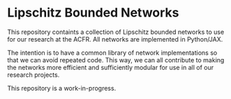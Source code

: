 # Lipschitz Bounded Networks

This repository containts a collection of Lipschitz bounded networks to use for our research at the ACFR. All networks are implemented in Python/JAX.

The intention is to have a common library of network implementations so that we can avoid repeated code. This way, we can all contribute to making the networks more efficient and sufficiently modular for use in all of our research projects.

This repository is a work-in-progress.
